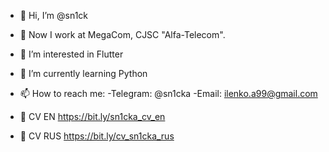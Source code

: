 - 👋 Hi, I’m @sn1ck
- 🏢 Now I work at MegaCom, CJSC "Alfa-Telecom".
- 👀 I’m interested in Flutter 
- 🌱 I’m currently learning Python
- 📫 How to reach me:
      -Telegram: @sn1cka
      -Email: ilenko.a99@gmail.com

- 📑 CV EN  https://bit.ly/sn1cka_cv_en
- 📑 CV RUS https://bit.ly/cv_sn1cka_rus


